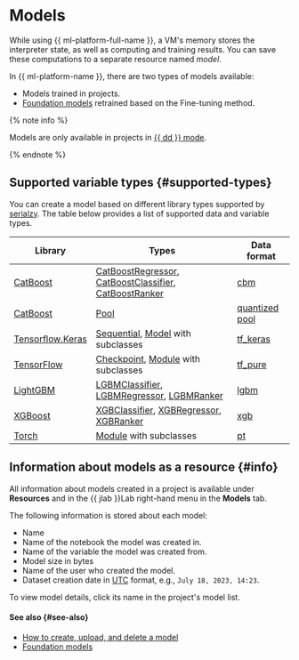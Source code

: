 # Models

While using {{ ml-platform-full-name }}, a VM's memory stores the interpreter state, as well as computing and training results. You can save these computations to a separate resource named _model_.

In {{ ml-platform-name }}, there are two types of models available:
* Models trained in projects.
* [Foundation models](foundation-models.md) retrained based on the Fine-tuning method.

{% note info %}

Models are only available in projects in [{{ dd }} mode](../project.md#dedicated).

{% endnote %}

## Supported variable types {#supported-types}

You can create a model based on different library types supported by [serialzy](https://github.com/lambdazy/serialzy#list-of-supported-libraries-for-stable-serialization). The table below provides a list of supported data and variable types.

| Library | Types | Data format |
|---|---|---|
| [CatBoost](https://catboost.ai) | [CatBoostRegressor](https://catboost.ai/en/docs/concepts/python-reference_catboostregressor), [CatBoostClassifier](https://catboost.ai/en/docs/concepts/python-reference_catboostclassifier), [CatBoostRanker](https://catboost.ai/en/docs/concepts/python-reference_catboostranker) | [cbm](https://catboost.ai/en/docs/concepts/python-reference_catboost_save_model) |
| [CatBoost](https://catboost.ai) | [Pool](https://catboost.ai/en/docs/concepts/python-reference_pool) | [quantized pool](https://catboost.ai/en/docs/concepts/python-reference_pool_save) |
| [Tensorflow.Keras](https://keras.io) | [Sequential](https://keras.io/guides/sequential_model/), [Model](https://keras.io/api/models/model/) with subclasses | [tf_keras](https://keras.io/api/models/model_saving_apis/) |
| [TensorFlow](https://www.tensorflow.org) | [Checkpoint](https://www.tensorflow.org/api_docs/python/tf/train/Checkpoint), [Module](https://www.tensorflow.org/api_docs/python/tf/Module) with subclasses | [tf_pure](https://www.tensorflow.org/api_docs/python/tf/saved_model) |
| [LightGBM](https://lightgbm.readthedocs.io) | [LGBMClassifier](https://lightgbm.readthedocs.io/en/v3.3.2/pythonapi/lightgbm.LGBMClassifier.html), [LGBMRegressor](https://lightgbm.readthedocs.io/en/v3.3.2/pythonapi/lightgbm.LGBMRegressor.html), [LGBMRanker](https://lightgbm.readthedocs.io/en/v3.3.2/pythonapi/lightgbm.LGBMRanker.html) | [lgbm](https://lightgbm.readthedocs.io/en/v3.3.2/pythonapi/lightgbm.Booster.html#lightgbm.Booster.save_model) |
| [XGBoost](https://lightgbm.readthedocs.io) | [XGBClassifier](https://xgboost.readthedocs.io/en/latest/python/python_api.html#module-xgboost.sklearn), [XGBRegressor](https://xgboost.readthedocs.io/en/latest/python/python_api.html#module-xgboost.sklearn), [XGBRanker](https://xgboost.readthedocs.io/en/latest/python/python_api.html#module-xgboost.sklearn) | [xgb](https://xgboost.readthedocs.io/en/latest/python/python_intro.html#training) |
| [Torch](https://pytorch.org) | [Module](https://pytorch.org/docs/stable/notes/modules.html) with subclasses | [pt](https://pytorch.org/docs/stable/generated/torch.jit.save.html#torch.jit.save) |

## Information about models as a resource {#info}

All information about models created in a project is available under **Resources** and in the {{ jlab }}Lab right-hand menu in the **Models** tab.

The following information is stored about each model:

* Name
* Name of the notebook the model was created in.
* Name of the variable the model was created from.
* Model size in bytes
* Name of the user who created the model.
* Dataset creation date in [UTC](https://en.wikipedia.org/wiki/Coordinated_Universal_Time) format, e.g., `July 18, 2023, 14:23`.

To view model details, click its name in the project's model list.

#### See also {#see-also}

* [How to create, upload, and delete a model](../../operations/data/models.md)
* [Foundation models](foundation-models.md)
